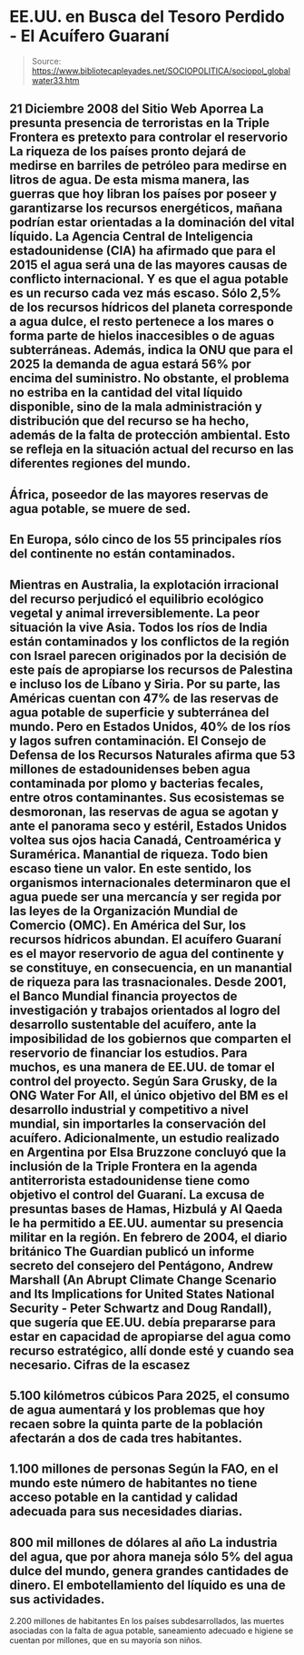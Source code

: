 # EE.UU. en Busca del Tesoro Perdido - El Acuífero Guaraní

> Source: https://www.bibliotecapleyades.net/SOCIOPOLITICA/sociopol_globalwater33.htm

21 Diciembre 2008
del Sitio Web
Aporrea
La presunta presencia de terroristas en
la Triple Frontera
es pretexto para controlar el
reservorio
La riqueza de los países pronto dejará de medirse en barriles de petróleo
para medirse en litros de agua.
De esta misma manera, las guerras que hoy
libran los países por poseer y garantizarse los recursos energéticos, mañana
podrían estar orientadas a la dominación del vital líquido.
La Agencia
Central de Inteligencia estadounidense (CIA) ha
afirmado que para el 2015 el agua será una de las mayores causas de
conflicto internacional.
Y es que el agua potable es un recurso cada vez más escaso. Sólo 2,5% de los
recursos hídricos del planeta corresponde a agua dulce, el resto pertenece a
los mares o forma parte de hielos inaccesibles o de aguas subterráneas.
Además, indica
la ONU que para el 2025 la demanda de agua estará 56% por
encima del suministro.
No obstante, el problema no estriba en la cantidad del vital líquido
disponible, sino de la mala administración y distribución que del recurso se
ha hecho, además de la falta de protección ambiental.
Esto se refleja en la
situación actual del recurso en las diferentes regiones del mundo.
-
África, poseedor de las mayores reservas de agua potable, se muere de sed.
-
En Europa, sólo cinco de los 55 principales ríos del continente no están
contaminados.
-
Mientras en Australia, la explotación irracional del recurso
perjudicó el equilibrio ecológico vegetal y animal irreversiblemente.
La peor situación la vive Asia.
Todos los ríos de India están contaminados y
los conflictos de la región con Israel parecen originados por la decisión de
este país de apropiarse los recursos de Palestina e incluso los de Líbano y
Siria.
Por su parte, las Américas cuentan con 47% de las reservas de agua potable
de superficie y subterránea del mundo.
Pero en Estados Unidos, 40% de los ríos y lagos sufren contaminación. El
Consejo de Defensa de los Recursos Naturales afirma que 53 millones de
estadounidenses beben agua contaminada por plomo y bacterias fecales, entre
otros contaminantes.
Sus ecosistemas se desmoronan, las reservas de agua se agotan y ante el
panorama seco y estéril, Estados Unidos voltea sus ojos hacia Canadá,
Centroamérica y Suramérica.
Manantial de riqueza. Todo bien escaso tiene un valor. En este sentido, los
organismos internacionales determinaron que el agua puede ser una mercancía
y ser regida por las leyes de la Organización Mundial de Comercio (OMC).
En América del Sur, los recursos hídricos abundan.
El
acuífero Guaraní es el
mayor reservorio de agua del continente y se constituye, en consecuencia, en
un manantial de riqueza para las trasnacionales.
Desde 2001,
el Banco Mundial financia proyectos de investigación y trabajos
orientados al logro del desarrollo sustentable del acuífero, ante la
imposibilidad de los gobiernos que comparten el reservorio de financiar los
estudios.
Para muchos, es una manera de EE.UU. de tomar el control del proyecto.
Según Sara Grusky, de la ONG
Water For All, el único objetivo del BM es el
desarrollo industrial y competitivo a nivel mundial, sin importarles la
conservación del acuífero.
Adicionalmente, un estudio realizado en Argentina
por
Elsa Bruzzone concluyó
que la inclusión de la Triple Frontera en la agenda antiterrorista
estadounidense tiene como objetivo el control del Guaraní.
La excusa de
presuntas bases de Hamas, Hizbulá y Al Qaeda le ha permitido a EE.UU. aumentar
su presencia militar en la región.
En febrero de 2004, el diario británico
The Guardian publicó
un informe
secreto del consejero del Pentágono, Andrew Marshall (An
Abrupt Climate Change Scenario and Its Implications for United States
National Security - Peter Schwartz and Doug Randall), que sugería que
EE.UU.
debía prepararse para estar en capacidad de apropiarse del agua como recurso
estratégico, allí donde esté y cuando sea necesario.
Cifras de la escasez
-
5.100 kilómetros cúbicos
Para 2025, el consumo de agua aumentará y los problemas que hoy recaen sobre
la quinta parte de la población afectarán a dos de cada tres habitantes.
-
1.100 millones de personas
Según la FAO, en el mundo este número de habitantes no tiene acceso potable
en la cantidad y calidad adecuada para sus necesidades diarias.
-
800 mil millones de dólares al año
La industria del agua, que por ahora maneja sólo 5% del agua dulce del mundo,
genera grandes cantidades de dinero.
El embotellamiento del líquido es una
de sus actividades.
-
2.200 millones de habitantes
En los países subdesarrollados, las muertes asociadas con la falta de agua
potable, saneamiento adecuado e higiene se cuentan por millones, que en su
mayoría son niños.

